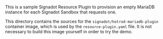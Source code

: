 This is a sample Signadot Resource Plugin to provision an empty MariaDB instance
for each Signadot Sandbox that requests one.

This directory contains the sources for the `signadot/hotrod-mariadb-plugin`
container image, which is used by the `resource-plugin.yaml` file.
It is not necessary to build this image yourself in order to try the demo.
